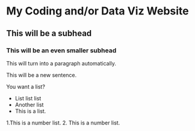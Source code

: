 # My Coding and/or Data Viz Website
## This will be a subhead
### This will be an even smaller subhead
This will turn into a paragraph automatically.

This will be a new sentence.

You want a list?

* List list list
* Another list 
* This is a list.

1.This is a number list.
2. This is a number list. 

